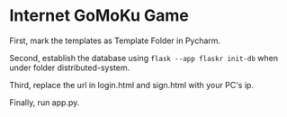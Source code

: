 # Internet GoMoKu Game

First, mark the templates as Template Folder in Pycharm.

Second, establish the database using ```flask --app flaskr init-db``` when under 
folder distributed-system.

Third, replace the url in login.html and sign.html with your PC's ip.

Finally, run app.py.